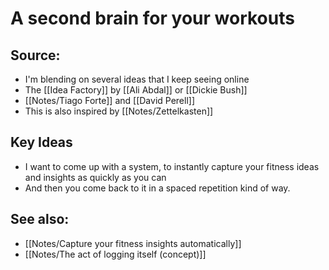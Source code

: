 # A second brain for your workouts

## Source:
- I'm blending on several ideas that I keep seeing online
- The [[Idea Factory]] by [[Ali Abdal]] or [[Dickie Bush]]
- [[Notes/Tiago Forte]] and [[David Perell]]
- This is also inspired by [[Notes/Zettelkasten]]

## Key Ideas
- I want to come up with a system, to instantly capture your fitness ideas and insights as quickly as you can
- And then you come back to it in a spaced repetition kind of way.

## See also:
- [[Notes/Capture your fitness insights automatically]]
- [[Notes/The act of logging itself (concept)]]

